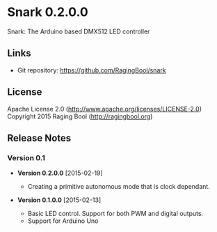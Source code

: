 # Snark 0.2.0.0
Snark: The Arduino based DMX512 LED controller

## Links
* Git repository: https://github.com/RagingBool/snark

## License
Apache License 2.0 (http://www.apache.org/licenses/LICENSE-2.0)
Copyright 2015 Raging Bool (http://ragingbool.org)

## Release Notes
### Version 0.1
  
* **Version 0.2.0.0** [2015-02-19]
  * Creating a primitive autonomous mode that is clock dependant.

* **Version 0.1.0.0** [2015-02-13]
  * Basic LED control. Support for both PWM and digital outputs.
  * Support for Arduino Uno
